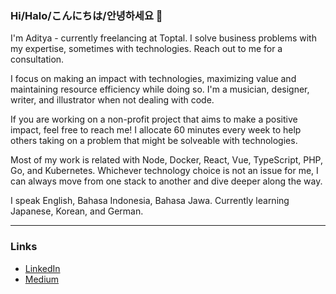 ### Hi/Halo/こんにちは/안녕하세요 👋

I'm Aditya - currently freelancing at Toptal. I solve business problems with my expertise, sometimes with technologies. Reach out to me for a consultation.

I focus on making an impact with technologies, maximizing value and maintaining resource efficiency while doing so.
I'm a musician, designer, writer, and illustrator when not dealing with code.

If you are working on a non-profit project that aims to make a positive impact, feel free to reach me!
I allocate 60 minutes every week to help others taking on a problem that might be solveable with technologies.

Most of my work is related with Node, Docker, React, Vue, TypeScript, PHP, Go, and Kubernetes.
Whichever technology choice is not an issue for me, I can always move from one stack to another and dive deeper along the way.

I speak English, Bahasa Indonesia, Bahasa Jawa. Currently learning Japanese, Korean, and German.

---

### Links

- [LinkedIn](https://www.linkedin.com/in/adityapurwa)
- [Medium](https://medium.com/adityapurwa)
